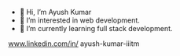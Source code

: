- 👋 Hi, I’m Ayush Kumar
- 👀 I’m interested in web development.
- 🌱 I’m currently learning full stack development.

www.linkedin.com/in/
ayush-kumar-iiitm


<!---
ayushrskiaa/ayushrskiaa is a ✨ special ✨ repository because its `README.md` (this file) appears on your GitHub profile.
You can click the Preview link to take a look at your changes.
--->
